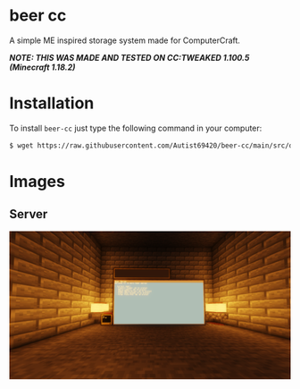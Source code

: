 # beer cc
A simple ME inspired storage system made for ComputerCraft.

***NOTE: THIS WAS MADE AND TESTED ON CC:TWEAKED 1.100.5 (Minecraft 1.18.2)***

# Installation
To install `beer-cc` just type the following command in your computer:
```bash
$ wget https://raw.githubusercontent.com/Autist69420/beer-cc/main/src/download.lua
```

# Images

## Server
![](images/server_screen.png)